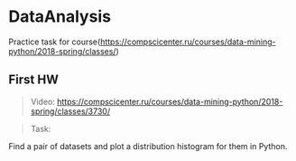 # DataAnalysis
Practice task for course(https://compscicenter.ru/courses/data-mining-python/2018-spring/classes/)
## First HW
> Video: https://compscicenter.ru/courses/data-mining-python/2018-spring/classes/3730/

>Task:

Find a pair of datasets and plot a distribution histogram for them in Python.
